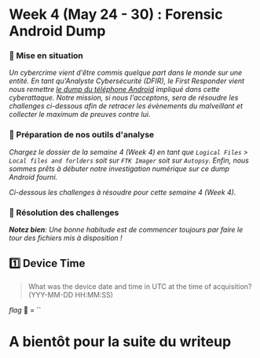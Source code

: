 # Week 4 (May 24 - 30) : Forensic Android Dump 

### :balloon: Mise en situation  
_Un cybercrime vient d'être commis quelque part dans le monde sur une entité. En tant qu'Analyste Cybersécurité (DFIR), le First Responder vient nous remettre [le dump du téléphone Android](https://github.com/nanamou224/CTF-writeup/blob/main/2021%20-%20Africa%20Digital%20Forensics%20CTF/Ressources/Africa-DFIRCTF-2021-WK04_archive.torrent) impliqué dans cette cyberattaque. Notre mission, si nous l'acceptons, sera de résoudre les challenges ci-dessous afin de retracer les évènements du malveillant et collecter le maximum de preuves contre lui._   


### :balloon: Préparation de nos outils d'analyse
_Chargez le dossier de la semaine 4 (Week  4) en tant que `Logical Files` > `Local files and forlders` soit sur `FTK Imager` soit sur `Autopsy`. Enfin, nous sommes prêts à débuter notre investigation numérique sur ce dump Android fourni._  

_Ci-dessous les challenges à résoudre pour cette semaine 4 (Week 4)._  


### :balloon: Résolution des challenges
_**Notez bien**: Une bonne habitude est de commencer toujours par faire le tour des fichiers mis à disposition !_  






## :one: Device Time  
>What was the device date and time in UTC at the time of acquisition? (YYY-MM-DD HH:MM:SS)  

_flag_ :triangular_flag_on_post: = ``




# A bientôt pour la suite du writeup

